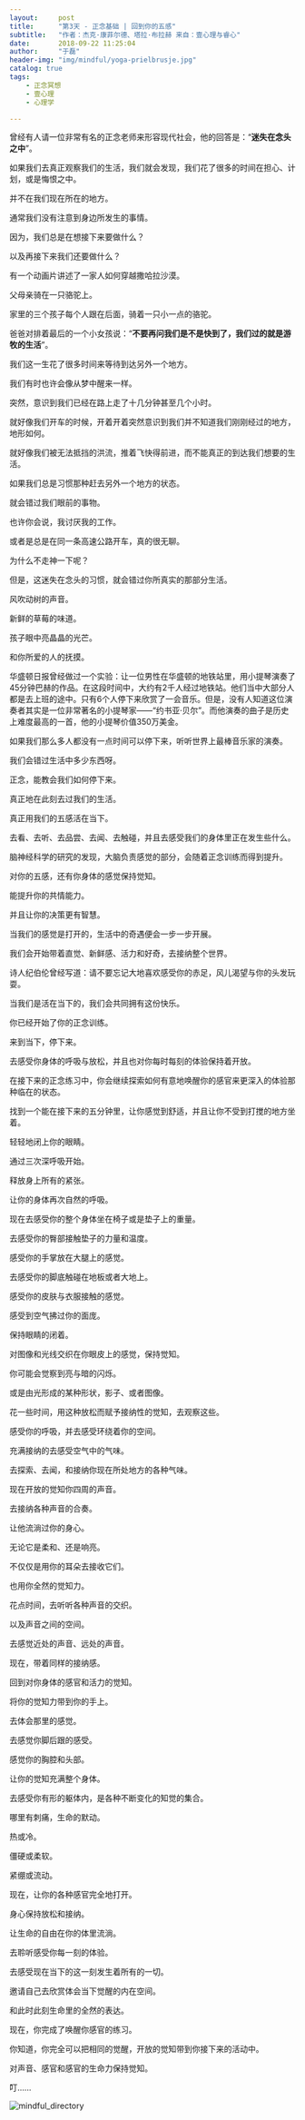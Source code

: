 ```yaml
---
layout:     post
title:      "第3天 - 正念基础 | 回到你的五感"
subtitle:   "作者：杰克·康菲尔德、塔拉·布拉赫 来自：壹心理与睿心"
date:       2018-09-22 11:25:04
author:     "于磊"
header-img: "img/mindful/yoga-prielbrusje.jpg"
catalog: true
tags:
    - 正念冥想
    - 壹心理
    - 心理学

---
```




曾经有人请一位非常有名的正念老师来形容现代社会，他的回答是：“**迷失在念头之中**”。

如果我们去真正观察我们的生活，我们就会发现，我们花了很多的时间在担心、计划，或是悔恨之中。

并不在我们现在所在的地方。

通常我们没有注意到身边所发生的事情。

因为，我们总是在想接下来要做什么？

以及再接下来我们还要做什么？

有一个动画片讲述了一家人如何穿越撒哈拉沙漠。

父母亲骑在一只骆驼上。

家里的三个孩子每个人跟在后面，骑着一只小一点的骆驼。

爸爸对排着最后的一个小女孩说：“**不要再问我们是不是快到了，我们过的就是游牧的生活**”。

我们这一生花了很多时间来等待到达另外一个地方。

我们有时也许会像从梦中醒来一样。

突然，意识到我们已经在路上走了十几分钟甚至几个小时。

就好像我们开车的时候，开着开着突然意识到我们并不知道我们刚刚经过的地方，地形如何。

就好像我们被无法抵挡的洪流，推着飞快得前进，而不能真正的到达我们想要的生活。

如果我们总是习惯那种赶去另外一个地方的状态。

就会错过我们眼前的事物。

也许你会说，我讨厌我的工作。

或者是总是在同一条高速公路开车，真的很无聊。

为什么不走神一下呢？

但是，这迷失在念头的习惯，就会错过你所真实的那部分生活。

风吹动树的声音。

新鲜的草莓的味道。

孩子眼中亮晶晶的光芒。

和你所爱的人的抚摸。

华盛顿日报曾经做过一个实验：让一位男性在华盛顿的地铁站里，用小提琴演奏了45分钟巴赫的作品。在这段时间中，大约有2千人经过地铁站。他们当中大部分人都是去上班的途中。只有6个人停下来欣赏了一会音乐。但是，没有人知道这位演奏者其实是一位非常著名的小提琴家——“约书亚·贝尔”。而他演奏的曲子是历史上难度最高的一首，他的小提琴价值350万美金。

如果我们那么多人都没有一点时间可以停下来，听听世界上最棒音乐家的演奏。

我们会错过生活中多少东西呀。

正念，能教会我们如何停下来。

真正地在此刻去过我们的生活。

真正用我们的五感活在当下。

去看、去听、去品尝、去闻、去触碰，并且去感受我们的身体里正在发生些什么。

脑神经科学的研究的发现，大脑负责感觉的部分，会随着正念训练而得到提升。

对你的五感，还有你身体的感觉保持觉知。

能提升你的共情能力。

并且让你的决策更有智慧。

当我们的感觉是打开的，生活中的奇遇便会一步一步开展。

我们会开始带着直觉、新鲜感、活力和好奇，去接纳整个世界。

诗人纪伯伦曾经写道：请不要忘记大地喜欢感受你的赤足，风儿渴望与你的头发玩耍。

当我们是活在当下的，我们会共同拥有这份快乐。

你已经开始了你的正念训练。

来到当下，停下来。

去感受你身体的呼吸与放松，并且也对你每时每刻的体验保持着开放。

在接下来的正念练习中，你会继续探索如何有意地唤醒你的感官来更深入的体验那种临在的状态。

找到一个能在接下来的五分钟里，让你感觉到舒适，并且让你不受到打搅的地方坐着。

轻轻地闭上你的眼睛。

通过三次深呼吸开始。

释放身上所有的紧张。

让你的身体再次自然的呼吸。

现在去感受你的整个身体坐在椅子或是垫子上的重量。

去感受你的臀部接触垫子的力量和温度。

感受你的手掌放在大腿上的感觉。

去感受你的脚底触碰在地板或者大地上。

感受你的皮肤与衣服接触的感觉。

感受到空气拂过你的面庞。

保持眼睛的闭着。

对图像和光线交织在你眼皮上的感觉，保持觉知。

你可能会觉察到亮与暗的闪烁。

或是由光形成的某种形状，影子、或者图像。

花一些时间，用这种放松而赋予接纳性的觉知，去观察这些。

感受你的呼吸，并去感受环绕着你的空间。

充满接纳的去感受空气中的气味。

去探索、去闻，和接纳你现在所处地方的各种气味。

现在开放的觉知你四周的声音。

去接纳各种声音的合奏。

让他流淌过你的身心。

无论它是柔和、还是响亮。

不仅仅是用你的耳朵去接收它们。

也用你全然的觉知力。

花点时间，去听听各种声音的交织。

以及声音之间的空间。

去感觉近处的声音、远处的声音。

现在，带着同样的接纳感。

回到对你身体的感官和活力的觉知。

将你的觉知力带到你的手上。

去体会那里的感觉。

去感觉你脚后跟的感受。

感觉你的胸腔和头部。

让你的觉知充满整个身体。

去感受你有形的躯体内，是各种不断变化的知觉的集合。

哪里有刺痛，生命的默动。

热或冷。

僵硬或柔软。

紧绷或流动。

现在，让你的各种感官完全地打开。

身心保持放松和接纳。

让生命的自由在你的体里流淌。

去聆听感受你每一刻的体验。

去感受现在当下的这一刻发生着所有的一切。

邀请自己去欣赏体会当下觉醒的内在空间。

和此时此刻生命里的全然的表达。

现在，你完成了唤醒你感官的练习。

你知道，你完全可以把相同的觉醒，开放的觉知带到你接下来的活动中。

对声音、感官和感官的生命力保持觉知。

叮......

![mindful_directory](/img/mindful/share.jpeg)









































